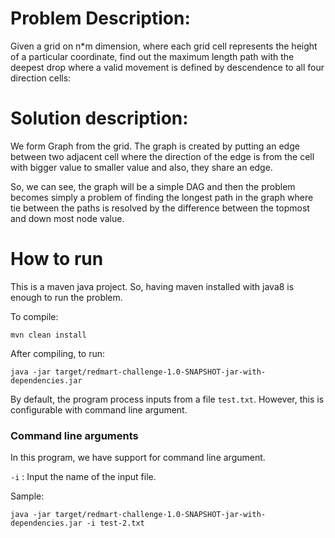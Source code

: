 # Problem Description:

Given a grid on n*m dimension, where each grid cell represents
the height of a particular coordinate, find out the maximum 
length path with the deepest drop where a valid movement is
defined by descendence to all four direction cells:

# Solution description:

We form Graph from the grid. The graph is created by putting
an edge between two adjacent cell where the direction of the
edge is from the cell with bigger value to smaller value and also, they share an edge.

So, we can see, the graph will be a simple DAG and then the problem
becomes simply a problem of finding the longest path in the graph
where tie between the paths is resolved by the difference between
the topmost and down most node value.

# How to run

This is a maven java project. So, having maven installed with java8
is enough to run the problem.

To compile:
```
mvn clean install
```
After compiling, to run:
```
java -jar target/redmart-challenge-1.0-SNAPSHOT-jar-with-dependencies.jar
```

By default, the program process inputs from a file `test.txt`. However,
this is configurable with command line argument.

### Command line arguments

In this program, we have support for command line argument.

`-i` : Input the name of the input file.

Sample:

```$xslt
java -jar target/redmart-challenge-1.0-SNAPSHOT-jar-with-dependencies.jar -i test-2.txt
```